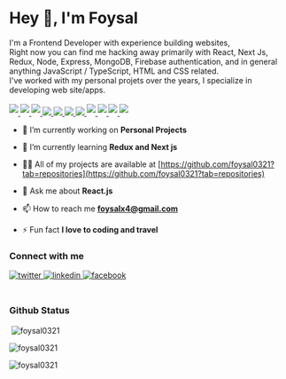 
<h1 align="">Hey 👋, I'm Foysal</h1>
I'm a Frontend Developer with experience building websites, </br>
Right now you can find me hacking away primarily with React, Next Js, Redux, Node, Express, MongoDB, Firebase authentication, and in general anything
JavaScript / TypeScript, HTML and CSS related. </br>
I've worked with my personal projets over the years, I specialize in developing web site/apps.
</br> </br>
<div align="">
<a href="#" target="_blank">
<img src=https://camo.githubusercontent.com/d7d0f5ef713c40161bd3f23076ce9e4efcfeecfabbb8661dba7e9f3971c3fc1f/68747470733a2f2f696d672e736869656c64732e696f2f62616467652f4a6176615363726970742d4637444631453f7374796c653d666c61742d737175617265266c6f676f3d6a617661736372697074266c6f676f436f6c6f723d626c61636b style="margin-bottom: 5px;" />
</a>
<a href="#" target="_blank">
<img src=https://camo.githubusercontent.com/f464a1513c4d6c1c8ea06c6644e451e37dbde7d2d90b59067ac22165ab682c72/68747470733a2f2f696d672e736869656c64732e696f2f62616467652f547970655363726970742d3030374143433f7374796c653d666c61742d737175617265266c6f676f3d74797065736372697074266c6f676f436f6c6f723d7768697465 style="margin-bottom: 5px;" />
</a>
<a href="#" target="_blank">
<img src=https://camo.githubusercontent.com/076c6bee7e34877337340b4a2de43c0485c0f425a00a549518b98e75f2acd3aa/68747470733a2f2f696d672e736869656c64732e696f2f62616467652f52656163742e6a732d3030383143423f7374796c653d666c61742d737175617265266c6f676f3d7265616374266c6f676f436f6c6f723d363144414642 style="margin-bottom: 5px;" />
</a>
   <a href="#" target="_blank">
<img src=https://img.shields.io/badge/-Redux-764ABC?style=flat-square&logo=redux&logoColor=white />
</a>
  <a href="#" target="_blank">
<img src=https://img.shields.io/badge/next.js-000000?style=for-the-badge&logo=nextdotjs&logoColor=white />
</a>
<a href="#" target="_blank">
<img src=https://img.shields.io/badge/-Nodejs-43853d?style=flat-square&logo=Node.js&logoColor=white />
</a>
<a href="#" target="_blank">
<img src=https://img.shields.io/badge/-MongoDB-13aa52?style=flat-square&logo=mongodb&logoColor=white />
</a>
<a href="#" target="_blank">
<img src=https://camo.githubusercontent.com/5c2af525789fe1731755aa21af34a1bcfdd04108d666651c8280f40bcbc4ea03/68747470733a2f2f696d672e736869656c64732e696f2f62616467652f48544d4c352d4533344632363f7374796c653d666c61742d737175617265266c6f676f3d68746d6c35266c6f676f436f6c6f723d7768697465 style="margin-bottom: 5px;" />
</a>
 <a href="#" target="_blank">
<img src=https://camo.githubusercontent.com/8ff817d429668da48bb334bab4173df1d8dae0b028f444228a4af769be3b2192/68747470733a2f2f696d672e736869656c64732e696f2f62616467652f435353332d3135373242363f7374796c653d666c61742d737175617265266c6f676f3d63737333266c6f676f436f6c6f723d7768697465 style="margin-bottom: 5px;" />
</a>
 <a href="#" target="_blank">
<img src=https://camo.githubusercontent.com/1a75cdaa5af2a71bf869d35f33a6670f28ba3e8a893cf2f39be40d389bfe9fdf/68747470733a2f2f696d672e736869656c64732e696f2f62616467652f5461696c77696e645f4353532d3338423241433f7374796c653d666c61742d737175617265266c6f676f3d7461696c77696e642d637373266c6f676f436f6c6f723d7768697465 style="margin-bottom: 5px;" />
</a>
 <a href="#" target="_blank">
<img src=https://camo.githubusercontent.com/60b100ed24eed2218449443089cb48c13f82cbe5f603541e15aac4aa3dce5a8f/68747470733a2f2f696d672e736869656c64732e696f2f62616467652f426f6f7473747261702d3536334437433f7374796c653d666c61742d737175617265266c6f676f3d626f6f747374726170266c6f676f436f6c6f723d7768697465 style="margin-bottom: 5px;" />
</a>

</div> 


- 🔭 I’m currently working on **Personal Projects**

- 🌱 I’m currently learning **Redux and Next js**

- 👨‍💻 All of my projects are available at [https://github.com/foysal0321?tab=repositories](https://github.com/foysal0321?tab=repositories)

- 💬 Ask me about **React.js**

- 📫 How to reach me **foysalx4@gmail.com**

- ⚡ Fun fact **I love to coding and travel**


<h3>Connect with me</h4>
<div align="">
<a href="https://twitter.com/Foysal_09" target="_blank">
<img src=https://img.shields.io/badge/twitter-%2300acee.svg?&style=for-the-badge&logo=twitter&logoColor=white alt=twitter style="margin-bottom: 5px;" />
</a>
<a href="https://www.linkedin.com/in/foysal-hossain/" target="_blank">
<img src=https://img.shields.io/badge/linkedin-%231E77B5.svg?&style=for-the-badge&logo=linkedin&logoColor=white alt=linkedin style="margin-bottom: 5px;" />
</a>
<a href="https://www.facebook.com/profile.php?id=100015155011244&_rdc=1&_rdr" target="_blank">
<img src=https://img.shields.io/badge/facebook-%232E87FB.svg?&style=for-the-badge&logo=facebook&logoColor=white alt=facebook style="margin-bottom: 5px;" />
</a> 
</div>  </br>

<h3>Github Status</h4>
<p>&nbsp;<img align="center" src="https://github-readme-stats.vercel.app/api?username=foysal0321&show_icons=true&locale=en" alt="foysal0321" /></p>

<p><img align="center" src="https://github-readme-streak-stats.herokuapp.com/?user=foysal0321&" alt="foysal0321" /></p>

<p><img align="left" src="https://github-readme-stats.vercel.app/api/top-langs?username=foysal0321&show_icons=true&locale=en&layout=compact" alt="foysal0321" /></p>
 <br/>
 <br>
 




